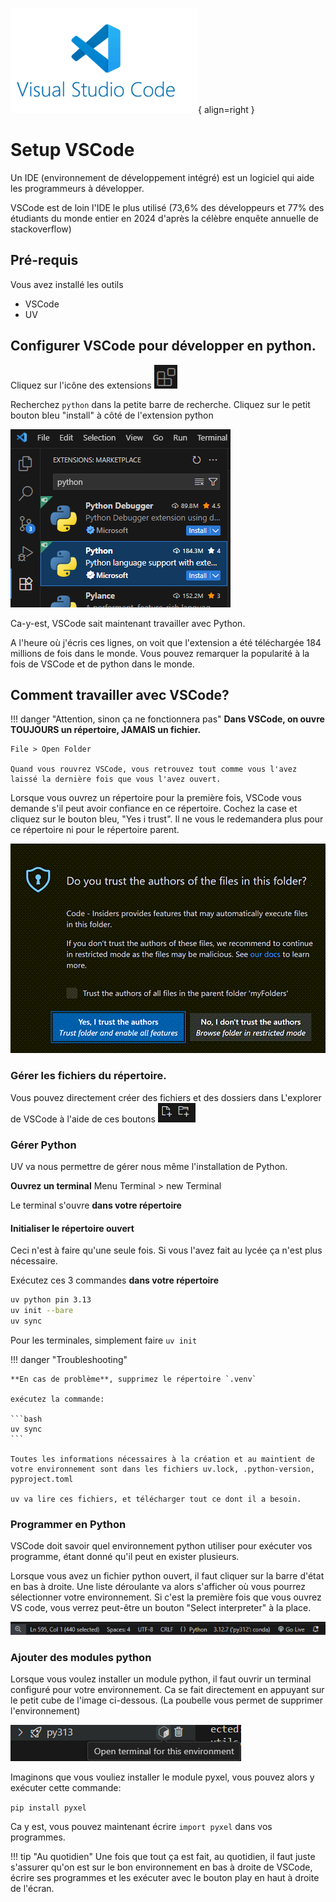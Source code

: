 ![Logo](image-6.png){ align=right }

# Setup VSCode

Un IDE (environnement de développement intégré) est un logiciel qui aide les programmeurs à développer.

VSCode est de loin l'IDE le plus utilisé (73,6% des développeurs et 77% des étudiants du monde entier en 2024 d'après la célèbre enquête annuelle de stackoverflow)

## Pré-requis

Vous avez installé les outils 

- VSCode
- UV

## Configurer VSCode pour développer en python.

Cliquez sur l'icône des extensions ![alt text](image-1.png)

Recherchez `python` dans la petite barre de recherche.
Cliquez sur le petit bouton bleu "install" à côté de l'extension python

![alt text](image-16.png)

Ca-y-est, VSCode sait maintenant travailler avec Python.

A l'heure où j'écris ces lignes, on voit que l'extension a été téléchargée 184 millions de fois dans le monde. Vous pouvez remarquer la popularité à la fois de VSCode et de python dans le monde.

## Comment travailler avec VSCode?

!!! danger "Attention, sinon ça ne fonctionnera pas"
    __Dans VSCode, on ouvre TOUJOURS un répertoire, JAMAIS un fichier.__

    File > Open Folder
    
    Quand vous rouvrez VSCode, vous retrouvez tout comme vous l'avez laissé la dernière fois que vous l'avez ouvert.


Lorsque vous ouvrez un répertoire pour la première fois, VSCode vous demande s'il peut avoir confiance en ce répertoire. Cochez la case et cliquez sur le bouton bleu, "Yes i trust". Il ne vous le redemandera plus pour ce répertoire ni pour le répertoire parent.

![alt text](image-2.png)


### Gérer les fichiers du répertoire.

Vous pouvez directement créer des fichiers et des dossiers dans L'explorer de VSCode à l'aide de ces boutons ![alt text](image-3.png)


### Gérer Python

UV va nous permettre de gérer nous même l'installation de Python.

**Ouvrez un terminal** Menu Terminal > new Terminal

Le terminal s'ouvre **dans votre répertoire**

#### Initialiser le répertoire ouvert

Ceci n'est à faire qu'une seule fois. Si vous l'avez fait au lycée ça n'est plus nécessaire.

Exécutez ces 3 commandes **dans votre répertoire**

```bash
uv python pin 3.13
uv init --bare
uv sync
```

Pour les terminales, simplement faire `uv init`

!!! danger "Troubleshooting"

    **En cas de problème**, supprimez le répertoire `.venv`

    exécutez la commande:

    ```bash
    uv sync
    ```

    Toutes les informations nécessaires à la création et au maintient de votre environnement sont dans les fichiers uv.lock, .python-version, pyproject.toml

    uv va lire ces fichiers, et télécharger tout ce dont il a besoin.

### Programmer en Python

VSCode doit savoir quel environnement python utiliser pour exécuter vos programme, étant donné qu'il peut en exister plusieurs.

Lorsque vous avez un fichier python ouvert, il faut cliquer sur la barre d'état en bas à droite. Une liste déroulante va alors s'afficher où vous pourrez sélectionner votre environnement.
Si c'est la première fois que vous ouvrez VS code, vous verrez peut-être un bouton "Select interpreter" à la place.

![alt text](image-5.png)


### Ajouter des modules python

Lorsque vous voulez installer un module python, il faut ouvrir un terminal configuré pour votre environnement.
Ca se fait directement en appuyant sur le petit cube de l'image ci-dessous. (La poubelle vous permet de supprimer l'environnement)

![alt text](image-7.png)

Imaginons que vous vouliez installer le module pyxel, vous pouvez alors y exécuter cette commande:

`pip install pyxel`

Ca y est, vous pouvez maintenant écrire `import pyxel` dans vos programmes.


!!! tip "Au quotidien"
    Une fois que tout ça est fait, au quotidien, il faut juste s'assurer qu'on est sur le bon environnement en bas à droite de VSCode, écrire ses programmes et les exécuter avec le bouton play en haut à droite de l'écran.

